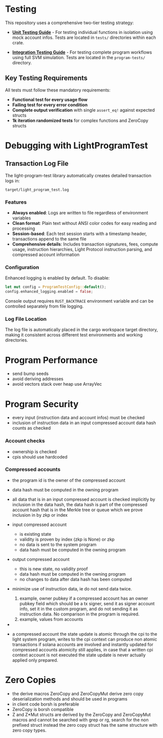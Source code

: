 # Testing

This repository uses a comprehensive two-tier testing strategy:

- **[Unit Testing Guide](./UNIT_TESTING.md)** - For testing individual functions in isolation using mock account infos. Tests are located in `tests/` directories within each crate.

- **[Integration Testing Guide](./INTEGRATION_TESTING.md)** - For testing complete program workflows using full SVM simulation. Tests are located in the `program-tests/` directory.

## Key Testing Requirements

All tests must follow these mandatory requirements:
- **Functional test for every usage flow**
- **Failing test for every error condition**
- **Complete output verification** with single `assert_eq!` against expected structs
- **1k iteration randomized tests** for complex functions and ZeroCopy structs

# Debugging with LightProgramTest

## Transaction Log File

The light-program-test library automatically creates detailed transaction logs in:
```
target/light_program_test.log
```

### Features

- **Always enabled**: Logs are written to file regardless of environment variables
- **Clean format**: Plain text without ANSI color codes for easy reading and processing
- **Session-based**: Each test session starts with a timestamp header, transactions append to the same file
- **Comprehensive details**: Includes transaction signatures, fees, compute usage, instruction hierarchies, Light Protocol instruction parsing, and compressed account information

### Configuration

Enhanced logging is enabled by default. To disable:
```rust
let mut config = ProgramTestConfig::default();
config.enhanced_logging.enabled = false;
```

Console output requires `RUST_BACKTRACE` environment variable and can be controlled separately from file logging.

### Log File Location

The log file is automatically placed in the cargo workspace target directory, making it consistent across different test environments and working directories.

# Program Performance
- send bump seeds
- avoid deriving addresses
- avoid vectors stack over heap use ArrayVec

# Program Security

- every input (instruction data and account infos) must be checked
- inclusion of instruction data in an input compressed account data hash counts as checked

### Account checks
- ownership is checked
- cpis should use hardcoded

### Compressed accounts
- the program id is the owner of the compressed account
- data hash must be computed in the owning program
- all data that is in an input compressed account is checked implicitly by inclusion in the data hash, the data hash is part of the compressed account hash that is in the Merkle tree or queue which we prove inclusion in by zkp or index
- input compressed account
    - is existing state
    - validity is proven by index (zkp is None) or zkp
    - no data is sent to the system program
    - data hash must be computed in the owning program
- output compressed account
    - this is new state, no validity proof
    - data hash must be computed in the owning program
    - no changes to data after data hash has been computed
- minimize use of instruction data, ie do not send data twice.
    1. example, owner pubkey
       if a compressed account has an owner pubkey field which should be a tx signer, send it as signer account info, set it in the custom program, and do not sending it as instruction data. No comparison in the program is required.
    2. example, values from accounts

-

- a compressed account the state update is atomic through the cpi to the light system program, writes to the cpi context can produce non atomic transactions if solana accounts are involved and instantly updated for compressed accounts atomicity still applies, in case that a written cpi context account is not executed the state update is never actually applied only prepared.


# Zero Copies
- the derive macros ZeroCopy and ZeroCopyMut derive zero copy deserialization methods and should be used in programs
- in client code borsh is preferable
- ZeroCopy is borsh compatible
- Z and Z*Mut structs are derived by the ZeroCopy and ZeroCopyMut macros and cannot be searched with grep or rg, search for the non prefixed struct instead the zero copy struct has the same structure with zero copy types.
